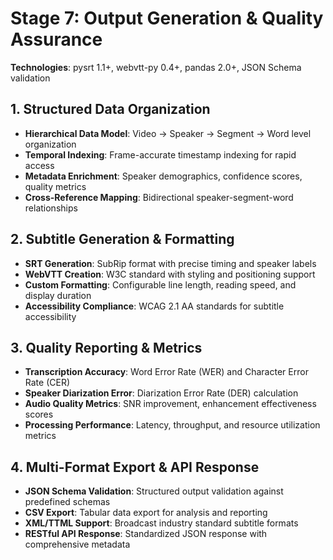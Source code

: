 # Stage 7: Output Generation & Quality Assurance

**Technologies**: pysrt 1.1+, webvtt-py 0.4+, pandas 2.0+, JSON Schema validation

## 1. Structured Data Organization

- **Hierarchical Data Model**: Video → Speaker → Segment → Word level organization
- **Temporal Indexing**: Frame-accurate timestamp indexing for rapid access
- **Metadata Enrichment**: Speaker demographics, confidence scores, quality metrics
- **Cross-Reference Mapping**: Bidirectional speaker-segment-word relationships

## 2. Subtitle Generation & Formatting

- **SRT Generation**: SubRip format with precise timing and speaker labels
- **WebVTT Creation**: W3C standard with styling and positioning support
- **Custom Formatting**: Configurable line length, reading speed, and display duration
- **Accessibility Compliance**: WCAG 2.1 AA standards for subtitle accessibility

## 3. Quality Reporting & Metrics

- **Transcription Accuracy**: Word Error Rate (WER) and Character Error Rate (CER)
- **Speaker Diarization Error**: Diarization Error Rate (DER) calculation
- **Audio Quality Metrics**: SNR improvement, enhancement effectiveness scores
- **Processing Performance**: Latency, throughput, and resource utilization metrics

## 4. Multi-Format Export & API Response

- **JSON Schema Validation**: Structured output validation against predefined schemas
- **CSV Export**: Tabular data export for analysis and reporting
- **XML/TTML Support**: Broadcast industry standard subtitle formats
- **RESTful API Response**: Standardized JSON response with comprehensive metadata
